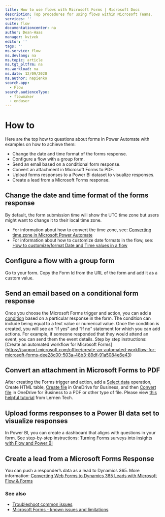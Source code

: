 ```yaml
---
title: How to use flows with Microsoft Forms | Microsoft Docs
description: Top procedures for using flows within Microsoft Teams.
services: ''
suite: flow
documentationcenter: na
author: Dean-Haas
manager: kvivek
editor: ''
tags: ''
ms.service: flow
ms.devlang: na
ms.topic: article
ms.tgt_pltfrm: na
ms.workload: na
ms.date: 12/09/2020
ms.author: napienko
search.app: 
  - Flow
search.audienceType: 
  - flowmaker
  - enduser
---
```


# How to

Here are the top how to questions about forms in Power Automate with examples on how to achieve them:

- Change the date and time format of the forms response.
- Configure a flow with a group form. 
- Send an email based on a conditional form response.
- Convert an attachment in Microsoft Forms to PDF.
- Upload forms responses to a Power BI dataset to visualize responses.
- Create a lead from a Microsoft Forms response.

## Change the date and time format of the forms response

By default, the form submission time will show the UTC time zone but users might want to change it to their local time zone. 

- For information about how to convert the time zone, see: [Converting time zone in Microsoft Power Automate](https://support.microsoft.com/help/4557244/converting-time-zone-in-microsoft-power-automate)
- For information about how to customize date formats in the flow, see: [How to customize/format Date and Time values in a flow](https://support.microsoft.com/help/4534778/how-to-customize-format-date-and-time-values-in-a-flow)

## Configure a flow with a group form

Go to your form. Copy the Form Id from the URL of the form and add it as a custom value. 

## Send an email based on a conditional form response

Once you choose the Microsoft Forms trigger and action, you can add a [condition](/add-condition.md#add-a-condition) based on a particular response in the form. The condition can include being equal to a text value or numerical value. Once the condition is created, you will see an “If yes” and “If no” statement for which you can add actions. For example, if someone responded that they would attend an event, you can send them the event details. Step by step instructions:[Create an automated workflow for Microsoft Forms]
(https://support.microsoft.com/office/create-an-automated-workflow-for-microsoft-forms-dee28c00-503a-48b3-89df-91a5084e6e43)

## Convert an attachment in Microsoft Forms to PDF

After creating the Forms trigger and action, add a [Select data](/data-operations#use-the-select-action) operation, Create HTML table, [Create file](/connectors/onedrive/#create-file) in OneDrive for Business, and then [Convert file](/connectors/onedrive/#convert-file) in OneDrive for Business to a PDF or other type of file. Please view [this helpful tutorial](https://www.youtube.com/watch?v=6dJTkG-KE-E&feature=emb_logo) from Lernen Tech.

## Upload forms responses to a Power BI data set to visualize responses

In Power BI, you can create a dashboard that aligns with questions in your form. See step-by-step instructions: [Turning Forms surveys into insights with Flow and Power BI](https://flow.microsoft.com/blog/forms-and-flow-and-powerbi/) 

## Create a lead from a Microsoft Forms Response

You can push a responder’s data as a lead to Dynamics 365. More information: [Converting Web Forms to Dynamics 365 Leads with Microsoft Flow & Forms](https://www.preact.co.uk/blog/converting-web-forms-to-dynamics-365-leads-with-microsoft-flow-forms)


### See also

- [Troubleshoot common issues](troubleshoot-issues.md)
- [Microsoft Forms - known issues and limitations](/connectors/microsoftforms/#known-issues-and-limitations)
